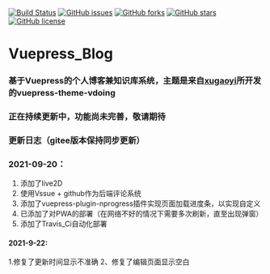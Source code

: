 [![Build Status](https://app.travis-ci.com/Richard-LiSR/Vue_blog.svg?branch=master)](https://app.travis-ci.com/Richard-LiSR/Vue_blog)
[![GitHub issues](https://img.shields.io/github/issues/Richard-LiSR/Vue_blog)](https://github.com/Richard-LiSR/Vue_blog/issues)
[![GitHub forks](https://img.shields.io/github/forks/Richard-LiSR/Vue_blog)](https://github.com/Richard-LiSR/Vue_blog/network)
[![GitHub stars](https://img.shields.io/github/stars/Richard-LiSR/Vue_blog)](https://github.com/Richard-LiSR/Vue_blog/stargazers)
[![GitHub license](https://img.shields.io/github/license/Richard-LiSR/Vue_blog)](https://github.com/Richard-LiSR/Vue_blog/blob/master/LICENSE)

# Vuepress_Blog
### 基于Vuepress的个人博客兼知识库系统，主题是来自[xugaoyi](https://github.com/xugaoyi)所开发的vuepress-theme-vdoing


### 正在持续更新中，功能尚未完善，敬请期待

### 更新日志（gitee版本保持同步更新）

### 2021-09-20：
1. 添加了live2D
2. 使用Vssue + github作为后端评论系统
3. 添加了vuepress-plugin-nprogress插件实现页面加载进度条，以实现自定义
4. 已添加了对PWA的部署（在网络不好的情况下需要多次刷新，直至出现弹窗）
5. 添加了Travis_Ci自动化部署
#### 2021-9-22:
1.修复了更新时间显示不准确
2、修复了编辑页面显示空白

